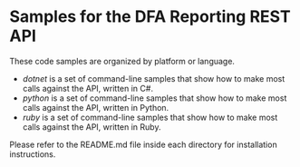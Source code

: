 Samples for the DFA Reporting REST API
=======================================
These code samples are organized by platform or language.

* *dotnet* is a set of command-line samples that show how to make most calls against the API, written in C#.
* *python* is a set of command-line samples that show how to make most calls against the API, written in Python.
* *ruby* is a set of command-line samples that show how to make most calls against the API, written in Ruby.


Please refer to the README.md file inside each directory for installation instructions.
